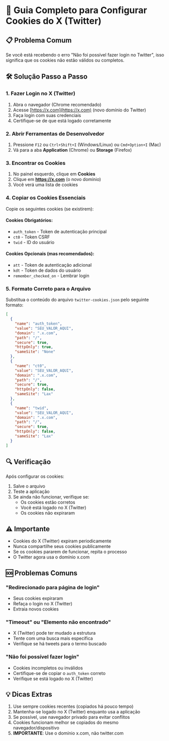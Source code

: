 # 🔧 Guia Completo para Configurar Cookies do X (Twitter)

## 📋 Problema Comum

Se você está recebendo o erro "Não foi possível fazer login no Twitter", isso significa que os cookies não estão válidos ou completos.

## 🛠️ Solução Passo a Passo

### 1. **Fazer Login no X (Twitter)**

1. Abra o navegador (Chrome recomendado)
2. Acesse [https://x.com](https://x.com) (novo domínio do Twitter)
3. Faça login com suas credenciais
4. Certifique-se de que está logado corretamente

### 2. **Abrir Ferramentas de Desenvolvedor**

1. Pressione `F12` ou `Ctrl+Shift+I` (Windows/Linux) ou `Cmd+Option+I` (Mac)
2. Vá para a aba **Application** (Chrome) ou **Storage** (Firefox)

### 3. **Encontrar os Cookies**

1. No painel esquerdo, clique em **Cookies**
2. Clique em **https://x.com** (o novo domínio)
3. Você verá uma lista de cookies

### 4. **Copiar os Cookies Essenciais**

Copie os seguintes cookies (se existirem):

#### **Cookies Obrigatórios:**

- `auth_token` - Token de autenticação principal
- `ct0` - Token CSRF
- `twid` - ID do usuário

#### **Cookies Opcionais (mas recomendados):**

- `att` - Token de autenticação adicional
- `kdt` - Token de dados do usuário
- `remember_checked_on` - Lembrar login

### 5. **Formato Correto para o Arquivo**

Substitua o conteúdo do arquivo `twitter-cookies.json` pelo seguinte formato:

```json
[
  {
    "name": "auth_token",
    "value": "SEU_VALOR_AQUI",
    "domain": ".x.com",
    "path": "/",
    "secure": true,
    "httpOnly": true,
    "sameSite": "None"
  },
  {
    "name": "ct0",
    "value": "SEU_VALOR_AQUI",
    "domain": ".x.com",
    "path": "/",
    "secure": true,
    "httpOnly": false,
    "sameSite": "Lax"
  },
  {
    "name": "twid",
    "value": "SEU_VALOR_AQUI",
    "domain": ".x.com",
    "path": "/",
    "secure": true,
    "httpOnly": false,
    "sameSite": "Lax"
  }
]
```

## 🔍 Verificação

Após configurar os cookies:

1. Salve o arquivo
2. Teste a aplicação
3. Se ainda não funcionar, verifique se:
   - Os cookies estão corretos
   - Você está logado no X (Twitter)
   - Os cookies não expiraram

## ⚠️ Importante

- Cookies do X (Twitter) expiram periodicamente
- Nunca compartilhe seus cookies publicamente
- Se os cookies pararem de funcionar, repita o processo
- O Twitter agora usa o domínio x.com

## 🆘 Problemas Comuns

### "Redirecionado para página de login"

- Seus cookies expiraram
- Refaça o login no X (Twitter)
- Extraia novos cookies

### "Timeout" ou "Elemento não encontrado"

- X (Twitter) pode ter mudado a estrutura
- Tente com uma busca mais específica
- Verifique se há tweets para o termo buscado

### "Não foi possível fazer login"

- Cookies incompletos ou inválidos
- Certifique-se de copiar o `auth_token` correto
- Verifique se está logado no X (Twitter)

## 💡 Dicas Extras

1. Use sempre cookies recentes (copiados há pouco tempo)
2. Mantenha-se logado no X (Twitter) enquanto usa a aplicação
3. Se possível, use navegador privado para evitar conflitos
4. Cookies funcionam melhor se copiados do mesmo navegador/dispositivo
5. **IMPORTANTE**: Use o domínio x.com, não twitter.com
